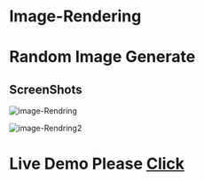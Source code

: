 # Image-Rendering

# Random Image Generate 

## ScreenShots  


![image-Rendring](https://user-images.githubusercontent.com/59916393/89651836-29941300-d8e2-11ea-917b-6f6106936120.JPG)



![image-Rendring2](https://user-images.githubusercontent.com/59916393/89651911-4b8d9580-d8e2-11ea-8b12-1c4e5f253adf.JPG)



# Live Demo Please [Click](https://dreamy-hoover-ea305e.netlify.app)

